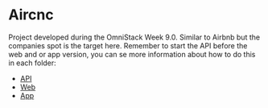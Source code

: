 # Aircnc
Project developed during the OmniStack Week 9.0. Similar to Airbnb but the companies spot is the target here. Remember to start the API before the web and or app version, you can se more information about how to do this in each folder:

* [API](https://github.com/DiegoVictor/omnistack-9/tree/master/api)
* [Web](https://github.com/DiegoVictor/omnistack-9/tree/master/web)
* [App](https://github.com/DiegoVictor/omnistack-9/tree/master/app)
